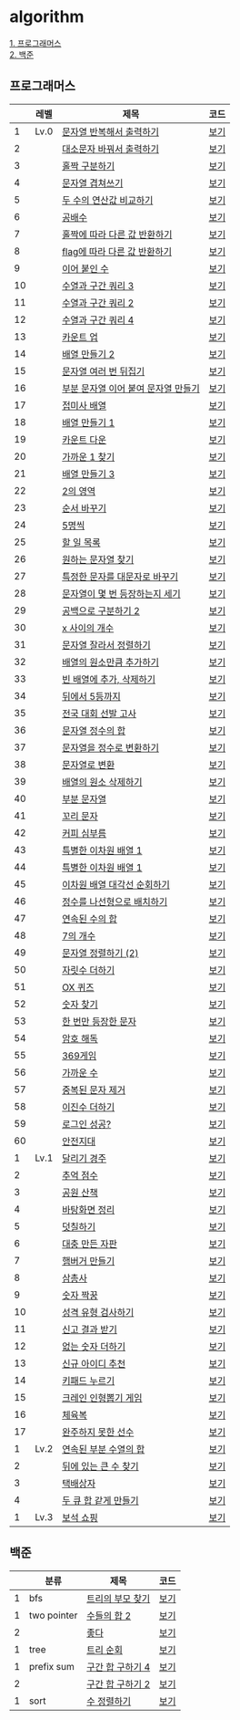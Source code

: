 # algorithm

[1. 프로그래머스](#프로그래머스) <br/>
[2. 백준](#백준)

## 프로그래머스

|    | 레벨   | 제목                                                                                       | 코드                                                                                        |
|----|------|------------------------------------------------------------------------------------------|-------------------------------------------------------------------------------------------|
| 1  | Lv.0 | [문자열 반복해서 출력하기](https://school.programmers.co.kr/learn/courses/30/lessons/181950)        | [보기](https://github.com/jexnjeux/algorithm/blob/main/src/programmers/level0/P181950.java) |
| 2  |      | [대소문자 바꿔서 출력하기](https://school.programmers.co.kr/learn/courses/30/lessons/181949)        | [보기](https://github.com/jexnjeux/algorithm/blob/main/src/programmers/level0/P181949.java) |
| 3  |      | [홀짝 구분하기](https://school.programmers.co.kr/learn/courses/30/lessons/181944)              | [보기](https://github.com/jexnjeux/algorithm/blob/main/src/programmers/level0/P181944.java) |
| 4  |      | [문자열 겹쳐쓰기](https://school.programmers.co.kr/learn/courses/30/lessons/181943)             | [보기](https://github.com/jexnjeux/algorithm/blob/main/src/programmers/level0/P181943.java) |
| 5  |      | [두 수의 연산값 비교하기](https://school.programmers.co.kr/learn/courses/30/lessons/181938)        | [보기](https://github.com/jexnjeux/algorithm/blob/main/src/programmers/level0/P181938.java) |
| 6  |      | [공배수](https://school.programmers.co.kr/learn/courses/30/lessons/181936)                  | [보기](https://github.com/jexnjeux/algorithm/blob/main/src/programmers/level0/P181936.java) |
| 7  |      | [홀짝에 따라 다른 값 반환하기](https://school.programmers.co.kr/learn/courses/30/lessons/181935)     | [보기](https://github.com/jexnjeux/algorithm/blob/main/src/programmers/level0/P181935.java) |
| 8  |      | [flag에 따라 다른 값 반환하기](https://school.programmers.co.kr/learn/courses/30/lessons/181933)   | [보기](https://github.com/jexnjeux/algorithm/blob/main/src/programmers/level0/P181933.java) |
| 9  |      | [이어 붙인 수](https://school.programmers.co.kr/learn/courses/30/lessons/181928)              | [보기](https://github.com/jexnjeux/algorithm/blob/main/src/programmers/level0/P181928.java) |
| 10 |      | [수열과 구간 쿼리 3](https://school.programmers.co.kr/learn/courses/30/lessons/181924)          | [보기](https://github.com/jexnjeux/algorithm/blob/main/src/programmers/level0/P181924.java) |
| 11 |      | [수열과 구간 쿼리 2](https://school.programmers.co.kr/learn/courses/30/lessons/181923)          | [보기](https://github.com/jexnjeux/algorithm/blob/main/src/programmers/level0/P181923.java) |
| 12 |      | [수열과 구간 쿼리 4](https://school.programmers.co.kr/learn/courses/30/lessons/181922)          | [보기](https://github.com/jexnjeux/algorithm/blob/main/src/programmers/level0/P181922.java) |
| 13 |      | [카운트 업](https://school.programmers.co.kr/learn/courses/30/lessons/181920)                | [보기](https://github.com/jexnjeux/algorithm/blob/main/src/programmers/level0/P181920.java) |
| 14 |      | [배열 만들기 2](https://school.programmers.co.kr/learn/courses/30/lessons/181921)             | [보기](https://github.com/jexnjeux/algorithm/blob/main/src/programmers/level0/P181921.java) |
| 15 |      | [문자열 여러 번 뒤집기](https://school.programmers.co.kr/learn/courses/30/lessons/181913)         | [보기](https://github.com/jexnjeux/algorithm/blob/main/src/programmers/level0/P181913.java) |
| 16 |      | [부분 문자열 이어 붙여 문자열 만들기](https://school.programmers.co.kr/learn/courses/30/lessons/181911) | [보기](https://github.com/jexnjeux/algorithm/blob/main/src/programmers/level0/P181911.java) |
| 17 |      | [접미사 배열](https://school.programmers.co.kr/learn/courses/30/lessons/181909)               | [보기](https://github.com/jexnjeux/algorithm/blob/main/src/programmers/level0/P181909.java) |
| 18 |      | [배열 만들기 1](https://school.programmers.co.kr/learn/courses/30/lessons/181901)             | [보기](https://github.com/jexnjeux/algorithm/blob/main/src/programmers/level0/P181901.java) |
| 19 |      | [카운트 다운](https://school.programmers.co.kr/learn/courses/30/lessons/181899)               | [보기](https://github.com/jexnjeux/algorithm/blob/main/src/programmers/level0/P181899.java) |
| 20 |      | [가까운 1 찾기](https://school.programmers.co.kr/learn/courses/30/lessons/181898)             | [보기](https://github.com/jexnjeux/algorithm/blob/main/src/programmers/level0/P181898.java) |
| 21 |      | [배열 만들기 3](https://school.programmers.co.kr/learn/courses/30/lessons/181895)             | [보기](https://github.com/jexnjeux/algorithm/blob/main/src/programmers/level0/P181895.java) |
| 22 |      | [2의 영역](https://school.programmers.co.kr/learn/courses/30/lessons/181894)                | [보기](https://github.com/jexnjeux/algorithm/blob/main/src/programmers/level0/P181894.java) |
| 23 |      | [순서 바꾸기](https://school.programmers.co.kr/learn/courses/30/lessons/181891)               | [보기](https://github.com/jexnjeux/algorithm/blob/main/src/programmers/level0/P181891.java) |
| 24 |      | [5명씩](https://school.programmers.co.kr/learn/courses/30/lessons/181886)                  | [보기](https://github.com/jexnjeux/algorithm/blob/main/src/programmers/level0/P181886.java) |
| 25 |      | [할 일 목록](https://school.programmers.co.kr/learn/courses/30/lessons/181885)               | [보기](https://github.com/jexnjeux/algorithm/blob/main/src/programmers/level0/P181885.java) |
| 26 |      | [원하는 문자열 찾기](https://school.programmers.co.kr/learn/courses/30/lessons/181878)           | [보기](https://github.com/jexnjeux/algorithm/blob/main/src/programmers/level0/P181878.java) |
| 27 |      | [특정한 문자를 대문자로 바꾸기](https://school.programmers.co.kr/learn/courses/30/lessons/181873)     | [보기](https://github.com/jexnjeux/algorithm/blob/main/src/programmers/level0/P181873.java) |
| 28 |      | [문자열이 몇 번 등장하는지 세기](https://school.programmers.co.kr/learn/courses/30/lessons/181871)    | [보기](https://github.com/jexnjeux/algorithm/blob/main/src/programmers/level0/P181871.java) |
| 29 |      | [공백으로 구분하기 2](https://school.programmers.co.kr/learn/courses/30/lessons/181868)          | [보기](https://github.com/jexnjeux/algorithm/blob/main/src/programmers/level0/P181868.java) |
| 30 |      | [x 사이의 개수](https://school.programmers.co.kr/learn/courses/30/lessons/181867)             | [보기](https://github.com/jexnjeux/algorithm/blob/main/src/programmers/level0/P181867.java) |
| 31 |      | [문자열 잘라서 정렬하기](https://school.programmers.co.kr/learn/courses/30/lessons/181866)         | [보기](https://github.com/jexnjeux/algorithm/blob/main/src/programmers/level0/P181866.java) |
| 32 |      | [배열의 원소만큼 추가하기](https://school.programmers.co.kr/learn/courses/30/lessons/181861)        | [보기](https://github.com/jexnjeux/algorithm/blob/main/src/programmers/level0/P181861.java) |
| 33 |      | [빈 배열에 추가, 삭제하기](https://school.programmers.co.kr/learn/courses/30/lessons/181860)       | [보기](https://github.com/jexnjeux/algorithm/blob/main/src/programmers/level0/P181860.java) |
| 34 |      | [뒤에서 5등까지](https://school.programmers.co.kr/learn/courses/30/lessons/181853)             | [보기](https://github.com/jexnjeux/algorithm/blob/main/src/programmers/level0/P181853.java) |
| 35 |      | [전국 대회 선발 고사](https://school.programmers.co.kr/learn/courses/30/lessons/181851)          | [보기](https://github.com/jexnjeux/algorithm/blob/main/src/programmers/level0/P181851.java) |
| 36 |      | [문자열 정수의 합](https://school.programmers.co.kr/learn/courses/30/lessons/181849)            | [보기](https://github.com/jexnjeux/algorithm/blob/main/src/programmers/level0/P181849.java) |
| 37 |      | [문자열을 정수로 변환하기](https://sc의hool.programmers.co.kr/learn/courses/30/lessons/181848)       | [보기](https://github.com/jexnjeux/algorithm/blob/main/src/programmers/level0/P181848.java) |
| 38 |      | [문자열로 변환](https://school.programmers.co.kr/learn/courses/30/lessons/181845)              | [보기](https://github.com/jexnjeux/algorithm/blob/main/src/programmers/level0/P181845.java) |
| 39 |      | [배열의 원소 삭제하기](https://school.programmers.co.kr/learn/courses/30/lessons/181844)          | [보기](https://github.com/jexnjeux/algorithm/blob/main/src/programmers/level0/P181844.java) |
| 40 |      | [부분 문자열](https://school.prog삭rammers.co.kr/learn/courses/30/lessons/181842)              | [보기](https://github.com/jexnjeux/algorithm/blob/main/src/programmers/level0/P181842.java) |
| 41 |      | [꼬리 문자](https://school.programmers.co.kr/learn/courses/30/lessons/181841)                | [보기](https://github.com/jexnjeux/algorithm/blob/main/src/programmers/level0/P181841.java) |
| 42 |      | [커피 심부름](https://school.programmers.co.kr/learn/courses/30/lessons/181837)               | [보기](https://github.com/jexnjeux/algorithm/blob/main/src/programmers/level0/P181837.java) |
| 43 |      | [특별한 이차원 배열 1](https://school.programmers.co.kr/learn/courses/30/lessons/181833)         | [보기](https://github.com/jexnjeux/algorithm/blob/main/src/programmers/level0/P181833.java) |
| 44 |      | [특별한 이차원 배열 1](https://school.programmers.co.kr/learn/courses/30/lessons/181831)         | [보기](https://github.com/jexnjeux/algorithm/blob/main/src/programmers/level0/P181831.java) |
| 45 |      | [이차원 배열 대각선 순회하기](https://school.programmers.co.kr/learn/courses/30/lessons/181829)      | [보기](https://github.com/jexnjeux/algorithm/blob/main/src/programmers/level0/P181829.java) |
| 46 |      | [정수를 나선형으로 배치하기](https://school.programmers.co.kr/learn/courses/30/lessons/181832)       | [보기](https://github.com/jexnjeux/algorithm/blob/main/src/programmers/level0/P181832.java) |
| 47 |      | [연속된 수의 합](https://school.programmers.co.kr/learn/courses/30/lessons/120923)             | [보기](https://github.com/jexnjeux/algorithm/blob/main/src/programmers/level0/P120923.java) |
| 48 |      | [7의 개수](https://school.programmers.co.kr/learn/courses/30/lessons/120912)                | [보기](https://github.com/jexnjeux/algorithm/blob/main/src/programmers/level0/P120912.java) |
| 49 |      | [문자열 정렬하기 (2)](https://school.programmers.co.kr/learn/courses/30/lessons/120911)         | [보기](https://github.com/jexnjeux/algorithm/blob/main/src/programmers/level0/P120911.java) |
| 50 |      | [자릿수 더하기](https://school.programmers.co.kr/learn/courses/30/lessons/120906)              | [보기](https://github.com/jexnjeux/algorithm/blob/main/src/programmers/level0/P120906.java) |
| 51 |      | [OX 퀴즈](https://school.programmers.co.kr/learn/courses/30/lessons/120907)                | [보기](https://github.com/jexnjeux/algorithm/blob/main/src/programmers/level0/P120907.java) |
| 52 |      | [숫자 찾기](https://school.programmers.co.kr/learn/courses/30/lessons/120904)                | [보기](https://github.com/jexnjeux/algorithm/blob/main/src/programmers/level0/P120904.java) |
| 53 |      | [한 번만 등장한 문자](https://school.programmers.co.kr/learn/courses/30/lessons/120896)          | [보기](https://github.com/jexnjeux/algorithm/blob/main/src/programmers/level0/P120896.java) |
| 54 |      | [암호 해독](https://school.만programmers.co.kr/learn/courses/30/lessons/120892)               | [보기](https://github.com/jexnjeux/algorithm/blob/main/src/programmers/level0/P120892.java) |
| 55 |      | [369게임](https://school.programmers.co.kr/learn/courses/30/lessons/120891)                | [보기](https://github.com/jexnjeux/algorithm/blob/main/src/programmers/level0/P120891.java) |
| 56 |      | [가까운 수](https://school.programmers.co.kr/learn/courses/30/lessons/120890)                | [보기](https://github.com/jexnjeux/algorithm/blob/main/src/programmers/level0/P120890.java) |
| 57 |      | [중복된 문자 제거](https://school.programmers.co.kr/learn/courses/30/lessons/120888)            | [보기](https://github.com/jexnjeux/algorithm/blob/main/src/programmers/level0/P120888.java) |
| 58 |      | [이진수 더하기](https://school.programmers.co.kr/learn/courses/30/lessons/120885)              | [보기](https://github.com/jexnjeux/algorithm/blob/main/src/programmers/level0/P120885.java) |
| 59 |      | [로그인 성공?](https://school.programmers.co.kr/learn/courses/30/lessons/120883)              | [보기](https://github.com/jexnjeux/algorithm/blob/main/src/programmers/level0/P120883.java) |
| 60 |      | [안전지대](https://school.programmers.co.kr/learn/courses/30/lessons/120866)                 | [보기](https://github.com/jexnjeux/algorithm/blob/main/src/programmers/level0/P120866.java) |
| 1  | Lv.1 | [달리기 경주](https://school.programmers.co.kr/learn/courses/30/lessons/178871)               | [보기](https://github.com/jexnjeux/algorithm/blob/main/src/programmers/level1/P178871.java) |
| 2  |      | [추억 점수](https://school.programmers.co.kr/learn/courses/30/lessons/176963)                | [보기](https://github.com/jexnjeux/algorithm/blob/main/src/programmers/level1/P176963.java) |
| 3  |      | [공원 산책](https://school.programmers.co.kr/learn/courses/30/lessons/172928)                | [보기](https://github.com/jexnjeux/algorithm/blob/main/src/programmers/level1/P172928.java) |
| 4  |      | [바탕화면 정리](https://school.programmers.co.kr/learn/courses/30/lessons/161990)              | [보기](https://github.com/jexnjeux/algorithm/blob/main/src/programmers/level1/P161990.java) |
| 5  |      | [덧칠하기](https://school.programmers.co.kr/learn/courses/30/lessons/161989)                 | [보기](https://github.com/jexnjeux/algorithm/blob/main/src/programmers/level1/P161989.java) |
| 6  |      | [대충 만든 자판](https://school.programmers.co.kr/learn/courses/30/lessons/160586)             | [보기](https://github.com/jexnjeux/algorithm/blob/main/src/programmers/level1/P160586.java) |
| 7  |      | [햄버거 만들기](https://school.programmers.co.kr/learn/courses/30/lessons/133502)              | [보기](https://github.com/jexnjeux/algorithm/blob/main/src/programmers/level1/P133502.java) |
| 8  |      | [삼총사](https://school.programmers.co.kr/learn/courses/30/lessons/131705)                  | [보기](https://github.com/jexnjeux/algorithm/blob/main/src/programmers/level1/P131705.java) |
| 9  |      | [숫자 짝꿍](https://school.programmers.co.kr/learn/courses/30/lessons/131128)                | [보기](https://github.com/jexnjeux/algorithm/blob/main/src/programmers/level1/P131128.java) |
| 10 |      | [성격 유형 검사하기](https://school.programmers.co.kr/learn/courses/30/lessons/118666)           | [보기](https://github.com/jexnjeux/algorithm/blob/main/src/programmers/level1/P118666.java) |
| 11 |      | [신고 결과 받기](https://school.programmers.co.kr/learn/courses/30/lessons/92334)              | [보기](https://github.com/jexnjeux/algorithm/blob/main/src/programmers/level1/P92334.java)  |
| 12 |      | [없는 숫자 더하기](https://school.programmers.co.kr/learn/courses/30/lessons/86051)             | [보기](https://github.com/jexnjeux/algorithm/blob/main/src/programmers/level1/P86051.java)  |
| 13 |      | [신규 아이디 추천](https://school.programmers.co.kr/learn/courses/30/lessons/72410)             | [보기](https://github.com/jexnjeux/algorithm/blob/main/src/programmers/level1/P72410.java)  |
| 14 |      | [키패드 누르기](https://school.programmers.co.kr/learn/courses/30/lessons/67256)               | [보기](https://github.com/jexnjeux/algorithm/blob/main/src/programmers/level1/P67256.java)  |
| 15 |      | [크레인 인형뽑기 게임](https://school.programmers.co.kr/learn/courses/30/lessons/64061)           | [보기](https://github.com/jexnjeux/algorithm/blob/main/src/programmers/level1/P64061.java)  |
| 16 |      | [체육복](https://school.programmers.co.kr/learn/courses/30/lessons/42862)                   | [보기](https://github.com/jexnjeux/algorithm/blob/main/src/programmers/level1/P42862.java)  |
| 17 |      | [완주하지 못한 선수](https://school.programmers.co.kr/learn/courses/30/lessons/42576)            | [보기](https://github.com/jexnjeux/algorithm/blob/main/src/programmers/level1/P42576.java)  |
| 1  | Lv.2 | [연속된 부분 수열의 합](https://school.programmers.co.kr/learn/courses/30/lessons/178870)         | [보기](https://github.com/jexnjeux/algorithm/blob/main/src/programmers/level2/P178870.java) |
| 2  |      | [뒤에 있는 큰 수 찾기](https://school.programmers.co.kr/learn/courses/30/lessons/154539)         | [보기](https://github.com/jexnjeux/algorithm/blob/main/src/programmers/level2/P154539.java) |
| 3  |      | [택배상자](https://school.programmers.co.kr/learn/courses/30/lessons/131704)                 | [보기](https://github.com/jexnjeux/algorithm/blob/main/src/programmers/level2/P131704.java) |
| 4  |      | [두 큐 합 같게 만들기](https://school.programmers.co.kr/learn/courses/30/lessons/118667)         | [보기](https://github.com/jexnjeux/algorithm/blob/main/src/programmers/level2/P118667.java) |
| 1  | Lv.3 | [보석 쇼핑](https://school.programmers.co.kr/learn/courses/30/lessons/67258)                 | [보기](https://github.com/jexnjeux/algorithm/blob/main/src/programmers/level3/P67258.java)  |

## 백준

|   | 분류          | 제목                                                  | 코드                                                                                       |
|---|-------------|-----------------------------------------------------|------------------------------------------------------------------------------------------|
| 1 | bfs         | [트리의 부모 찾기](https://www.acmicpc.net/problem/11725)  | [보기](https://github.com/jexnjeux/algorithm/blob/main/src/baekjoon/bfs/B11725.java)       |
| 1 | two pointer | [수들의 합 2](https://www.acmicpc.net/problem/2003)     | [보기](https://github.com/jexnjeux/algorithm/blob/main/src/baekjoon/twopointer/B2003.java) |
| 2 |             | [좋다](https://www.acmicpc.net/problem/1253)          | [보기](https://github.com/jexnjeux/algorithm/blob/main/src/baekjoon/twopointer/B1253.java) |
| 1 | tree        | [트리 순회](https://www.acmicpc.net/problem/1991)       | [보기](https://github.com/jexnjeux/algorithm/blob/main/src/baekjoon/tree/B1991.java)       |
| 1 | prefix sum  | [구간 합 구하기 4](https://www.acmicpc.net/problem/11659) | [보기](https://github.com/jexnjeux/algorithm/blob/main/src/baekjoon/prefixsum/B11659.java) |
| 2 |             | [구간 합 구하기 2](https://www.acmicpc.net/problem/11660) | [보기](https://github.com/jexnjeux/algorithm/blob/main/src/baekjoon/prefixsum/B11660.java) |
| 1 | sort        | [수 정렬하기](https://www.acmicpc.net/problem/2750)      | [보기](https://github.com/jexnjeux/algorithm/blob/main/src/baekjoon/sort/B2750.java)       |